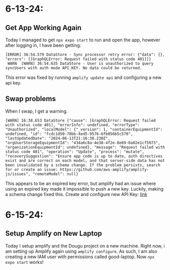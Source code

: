 # 6-13-24:

## Get App Working Again

Today I managed to get `npx expo start` to run and open the app, however after logging in, I have been getting:

```
[ERROR] 36:54.579 DataStore - Sync processor retry error: {"data": {}, "errors": [[GraphQLError: Request failed with status code 401]]}
 WARN  [WARN] 36:54.635 DataStore - User is unauthorized to query syncUsers with auth mode API_KEY. No data could be returned.
```

This error was fixed by running `amplify update api` and configuring a new api key.

## Swap problems

When I swap, I get a warning.

```
[WARN] 16:38.653 DataStore {"cause": [GraphQLError: Request failed with status code 401], "errorInfo": undefined, "errorType": "Unauthorized", "localModel": {"_version": 1, "containerEquipmentId": undefined, "id": "fcdc1d50-78bb-4ed5-9576-6fb056b5c570", "lastUpdatedDate": "2024-06-13T21:16:38.230Z", "orgUserStorageEquipmentId": "434a6c8a-4e38-4f2e-8e89-0a02e1cf5973", "organizationEquipmentId": undefined}, "message": "Request failed with status code 401", "operation": "Update", "process": "mutate", "recoverySuggestion": "Ensure app code is up to date, auth directives exist and are correct on each model, and that server-side data has not been invalidated by a schema change. If the problem persists, search for or create an issue: https://github.com/aws-amplify/amplify-js/issues", "remoteModel": null}
```

This appears to be an expired key error, but amplify had an issue where using an expired key made it impossible to push a new key. Luckily, making a schema change fixed this.
Create and configure new API Key: [link](https://docs.amplify.aws/gen1/javascript/tools/cli-legacy/config-params/#createapikey)

# 6-15-24:

## Setup Amplify on New Laptop

Today I setup amplify and the Dougu project on a new machine. Right now, i am setting up Amplify again using `amplify configure`. As such, I am also creating a new IAM user with permissions called good-laptop. Now `npx expo start` works!
